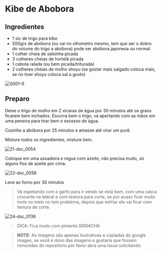 # Kibe de Abobora

## Ingredientes

- 1 xic de trigo para kibe
- 500grs de abóbora (ou vai no olhometro mesmo, tem que ser o dobro do volume do trigo a abóbora) pode ser abóbora japonesa ou normal.
- 1 colher cheia de salsinha picada
- 3 colheres cheias de hortelã picada
- 1 cebola ralada (ou bem picada/triturada)
- 2 colheres cheias de molho shoyu (se gostar mais salgado coloca mais, se no tiver shoyu coloca sal a gosto)

![0001-6](https://user-images.githubusercontent.com/458654/36764579-f1fb3e22-1c0b-11e8-9425-1ff2b59933b4.jpg)

## Preparo

Deixe o trigo de molho em 2 xicaras de água por 30 minutos até os graos ficarem bem inchados.
Escorra bem o trigo, vá apertando com as mãos em uma peneira para tirar bem o excesso de água.

Cozinhe a abóbora por 25 minutos e amasse até virar um purê.

Misture todos os ingredientes, misture bem.

![21-dsc_0054](https://user-images.githubusercontent.com/458654/36764578-f1d7d824-1c0b-11e8-9cf0-ecd4be7a2d3a.jpg)

Coloque em uma assadeira e regue com azeite, não precisa muito, só alguns fios de azeite por cima.

![22-dsc_0056](https://user-images.githubusercontent.com/458654/36764577-f1b37d12-1c0b-11e8-91f0-7d411af9336f.jpg)

Leve ao forno por 30 minutos
> Vá espetando com o garfo para ir vendo se está bom, com uma casca crocante na lateral e com textura para corte, se por acaso ficar muito mole no meio no tem problema, depois que esfriar ele vai ficar com textura de corte.


![24-dsc_0136](https://user-images.githubusercontent.com/458654/36764576-f18ce6de-1c0b-11e8-9050-f26d01bf9331.jpg)

> DICA: Fica muito com pimenta SRIRACHA

> **NOTE:** As imagens são apenas ilustrativas e copiadas do google images, se você é dono das imagens e gostaria que fossem removidas do repositório por favor abra uma issue solicitando.
